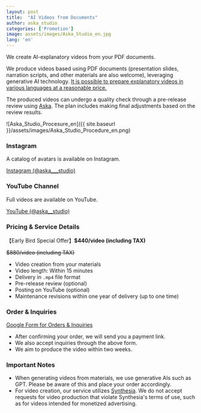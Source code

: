 ```yaml
---
layout: post
title:  "AI Videos from Documents"
author: aska_studio
categories: ['Promotion']
image: assets/images/Aska_Studio_en.jpg
lang: 'en'
---
```


We create AI-explanatory videos from your PDF documents.

We produce videos based using PDF documents (presentation slides, narration scripts, and other materials are also welcome), leveraging generative AI technology. 
<a href="#">It is possible to prepare explanatory videos in various languages at a reasonable price.</a>

The produced videos can undergo a quality check through a pre-release review using <a href="https://aska.systems">Aska</a>. 
The plan includes making final adjustments based on the review results.


![Aska_Studio_Procesure_en]({{ site.baseurl }}/assets/images/Aska_Studio_Procedure_en.png)


### Instagram
A catalog of avatars is available on Instagram.

<a class="btn btn-primary text-white" href="https://www.instagram.com/aska___studio/">Instagram (@aska___studio)</a>


### YouTube Channel
Full videos are available on YouTube.

<a class="btn btn-primary text-white" href="https://www.youtube.com/@aska__studio/videos">YouTube (@aska__studio)</a>



### Pricing & Service Details
【Early Bird Special Offer】**$440/video (including TAX)** 

~~$880/video (including TAX)~~


- Video creation from your materials
- Video length: Within 15 minutes
- Delivery in `.mp4` file format
- Pre-release review (optional)
- Posting on YouTube (optional)
- Maintenance revisions within one year of delivery (up to one time)




### Order & Inquiries
<a class="btn btn-primary text-white" href="https://docs.google.com/forms/d/e/1FAIpQLSfXRxn56ShhVPaf3nNKq-8AzPfKipTN-M7fDift46vetxcqVQ/viewform?usp=sf_link">Google Form for Orders & Inquiries</a>

- After confirming your order, we will send you a payment link.
- We also accept inquiries through the above form.
- We aim to produce the video within two weeks.



### Important Notes
- When generating videos from materials, we use generative AIs such as GPT. Please be aware of this and place your order accordingly.
- For video creation, our service utilizes [Synthesia](https://www.synthesia.io/). We do not accept requests for video production that violate Synthesia's terms of use, such as for videos intended for monetized advertising.


